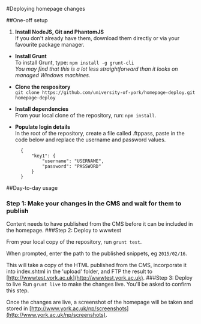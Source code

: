 #Deploying homepage changes

##One-off setup
1. __Install NodeJS, Git and PhantomJS__  
If you don't already have them, download them directly or via your favourite package manager.
* __Install Grunt__  
To install Grunt, type:
`npm install -g grunt-cli`  
*You may find that this is a lot less straightforward than it looks on managed Windows machines.*
* __Clone the respository__  
`git clone https://github.com/university-of-york/homepage-deploy.git homepage-deploy`
* __Install dependencies__  
From your local clone of the repository, run:
`npm install`.
* __Populate login details__  
In the root of the repository, create a file called .ftppass, paste in the code below and replace the username and password values.

		{  
			"key1": {  
  				"username": "USERNAME",  
  				"password": "PASSWORD"  
  			}  
  		}

##Day-to-day usage
### Step 1: Make your changes in the CMS and wait for them to publish
Content needs to have published from the CMS before it can be included in the homepage.
###Step 2: Deploy to wwwtest

From your local copy of the repository, run `grunt test`.

When prompted, enter the path to the published snippets, eg `2015/02/16`.

This will take a copy of the HTML published from the CMS, incorporate it into index.shtml in the 'upload' folder, and FTP the result to [http://wwwtest.york.ac.uk](http://wwwtest.york.ac.uk).
###Step 3: Deploy to live
Run `grunt live` to make the changes live. You'll be asked to confirm this step.

Once the changes are live, a screenshot of the homepage will be taken and stored in [http://www.york.ac.uk/np/screenshots](http://www.york.ac.uk/np/screenshots).
